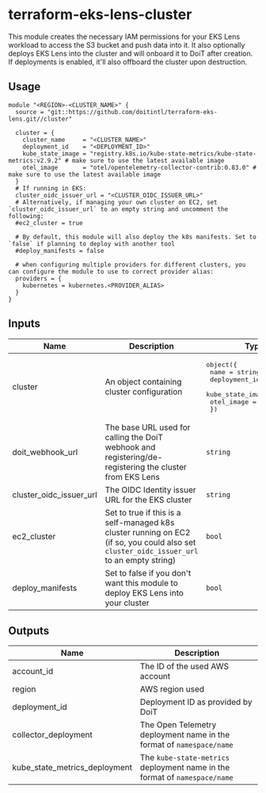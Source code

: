# terraform-eks-lens-cluster

This module creates the necessary IAM permissions for your EKS Lens workload to access the S3 bucket and push data into it.
It also optionally deploys EKS Lens into the cluster and will onboard it to DoiT after creation. If deployments is enabled, it'll also offboard the cluster upon destruction.

## Usage

```hcl
module "<REGION>-<CLUSTER_NAME>" {
  source = "git::https://github.com/doitintl/terraform-eks-lens.git//cluster"

  cluster = {
    cluster_name     = "<CLUSTER_NAME>"
    deployment_id    = "<DEPLOYMENT_ID>"
    kube_state_image = "registry.k8s.io/kube-state-metrics/kube-state-metrics:v2.9.2" # make sure to use the latest available image
    otel_image       = "otel/opentelemetry-collector-contrib:0.83.0" # make sure to use the latest available image
  }
  # If running in EKS:
  cluster_oidc_issuer_url = "<CLUSTER_OIDC_ISSUER_URL>"
  # Alternatively, if managing your own cluster on EC2, set `cluster_oidc_issuer_url` to an empty string and uncomment the following:
  #ec2_cluster = true

  # By default, this module will also deploy the k8s manifests. Set to `false` if planning to deploy with another tool
  #deploy_manifests = false

  # when configuring multiple providers for different clusters, you can configure the module to use to correct provider alias:
  providers = {
    kubernetes = kubernetes.<PROVIDER_ALIAS>
  }
}
```

## Inputs

| Name | Description | Type | Default | Required |
|------|-------------|------|---------|:--------:|
| cluster | An object containing cluster configuration | <pre>object({<br>    name             = string<br>    deployment_id    = string<br>    kube_state_image = string<br>    otel_image       = string<br>  })</pre>| n/a | yes |
| doit\_webhook\_url | The base URL used for calling the DoiT webhook and registering/de-registering the cluster from EKS Lens | `string` | `"https://console.doit.com/webhooks/v1/eks-metrics"` | no |
| cluster\_oidc\_issuer\_url | The OIDC Identity issuer URL for the EKS cluster | `string` | n/a | yes |
| ec2\_cluster | Set to true if this is a self-managed k8s cluster running on EC2 (if so, you could also set `cluster_oidc_issuer_url` to an empty string) | `bool` | `false` | no |
| deploy\_manifests | Set to false if you don't want this module to deploy EKS Lens into your cluster | `bool` | `true` | no |

## Outputs

| Name | Description |
|------|-------------|
| account\_id | The ID of the used AWS account |
| region | AWS region used |
| deployment\_id | Deployment ID as provided by DoiT |
| collector\_deployment | The Open Telemetry deployment name in the format of `namespace/name` |
| kube\_state\_metrics\_deployment | The `kube-state-metrics` deployment name in the format of `namespace/name` |
